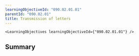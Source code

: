 ```yaml
---
learningObjectiveId: "090.02.01.01"
parentId: "090.02.01"
title: Transmission of letters
---
```


```tsx eval
<LearningObjectives learningObjectiveId={"090.02.01.01"} />
```

## Summary
